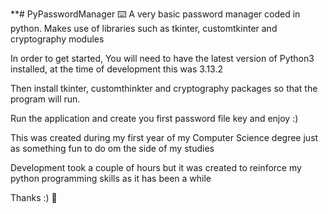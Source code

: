 **# PyPasswordManager ⌨️
A very basic password manager coded in python. Makes use of libraries such as tkinter, customtkinter and cryptography modules

In order to get started, You will need to have the latest version of Python3 installed, at the time of development this was 3.13.2

Then install tkinter, customthinkter and cryptography packages so that the program will run.

Run the application and create you first password file key and enjoy :)

This was created during my first year of my Computer Science degree just as something fun to do om the side of my studies 

Development took a couple of hours but it was created to reinforce my python programming skills as it has been a while

Thanks :) 🤖


